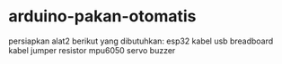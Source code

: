 # arduino-pakan-otomatis
persiapkan alat2 berikut yang dibutuhkan:
esp32
kabel usb
breadboard
kabel jumper
resistor 
mpu6050
servo
buzzer
